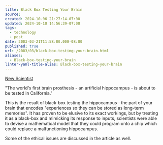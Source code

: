 ```yaml
---
title: Black Box Testing Your Brain
source: 
created: 2024-10-06 21:27:14-07:00
updated: 2024-10-10 14:56:39-07:00
tags:
  - technology
  - post
date: 2003-03-21T11:58:00.000-08:00
published: true
url: /2003/03/black-box-testing-your-brain.html
aliases:
  - Black-box-testing-your-brain
linter-yaml-title-alias: Black-box-testing-your-brain
---
```



[New Scientist](https://www.newscientist.com/news/news.jsp?id=ns99993488 "New Scientist")  
  
"The world's first brain prosthesis - an artificial hippocampus - is about to be tested in California."  
  
This is the result of black-box testing the hippocampus--the part of your brain that encodes "experiences so they can be stored as long-term memories". It has proven to be elusive to its exact workings, but by treating it as a black-box and mimicking its response to inputs, scientists were able to devise a mathematical model that they could program onto a chip which could replace a malfunctioning hippocampus.  
  
Some of the ethical issues are discussed in the article as well.